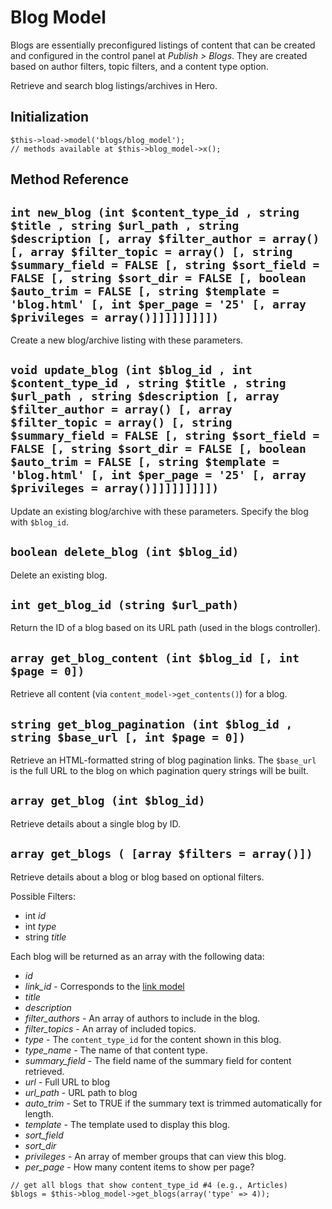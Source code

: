 # Blog Model

Blogs are essentially preconfigured listings of content that can be created and configured in the control panel at *Publish > Blogs*.  They are created based on author filters, topic filters, and a content type option.

Retrieve and search blog listings/archives in Hero.

## Initialization

```
$this->load->model('blogs/blog_model');
// methods available at $this->blog_model->x();
```

## Method Reference

## `int new_blog (int $content_type_id , string $title , string $url_path , string $description [, array $filter_author = array() [, array $filter_topic = array() [, string $summary_field = FALSE [, string $sort_field = FALSE [, string $sort_dir = FALSE [, boolean $auto_trim = FALSE [, string $template = 'blog.html' [, int $per_page = '25' [, array $privileges = array()]]]]]]]]])`

Create a new blog/archive listing with these parameters.

## `void update_blog (int $blog_id , int $content_type_id , string $title , string $url_path , string $description [, array $filter_author = array() [, array $filter_topic = array() [, string $summary_field = FALSE [, string $sort_field = FALSE [, string $sort_dir = FALSE [, boolean $auto_trim = FALSE [, string $template = 'blog.html' [, int $per_page = '25' [, array $privileges = array()]]]]]]]]])`

Update an existing blog/archive with these parameters.  Specify the blog with `$blog_id`.

## `boolean delete_blog (int $blog_id)`

Delete an existing blog.

## `int get_blog_id (string $url_path)`

Return the ID of a blog based on its URL path (used in the blogs controller).

## `array get_blog_content (int $blog_id [, int $page = 0])`

Retrieve all content (via `content_model->get_contents()`) for a blog.

## `string get_blog_pagination (int $blog_id , string $base_url [, int $page = 0])`

Retrieve an HTML-formatted string of blog pagination links.  The `$base_url` is the full URL to the blog on which pagination query strings will be built.

## `array get_blog (int $blog_id)`

Retrieve details about a single blog by ID.

## `array get_blogs ( [array $filters = array()])`

Retrieve details about a blog or blog based on optional filters.

Possible Filters: 

* int *id*
* int *type*
* string *title*

Each blog will be returned as an array with the following data:

* *id*
* *link_id* - Corresponds to the [link model](/docs/developers/reference/link_model.md)
* *title*
* *description*
* *filter_authors* - An array of authors to include in the blog.
* *filter_topics* - An array of included topics.
* *type* - The `content_type_id` for the content shown in this blog.
* *type_name* - The name of that content type.
* *summary_field* - The field name of the summary field for content retrieved.
* *url* - Full URL to blog
* *url_path* - URL path to blog
* *auto_trim* - Set to TRUE if the summary text is trimmed automatically for length.
* *template* - The template used to display this blog.
* *sort_field*
* *sort_dir*
* *privileges* - An array of member groups that can view this blog.
* *per_page* - How many content items to show per page?

```
// get all blogs that show content_type_id #4 (e.g., Articles)
$blogs = $this->blog_model->get_blogs(array('type' => 4));
```